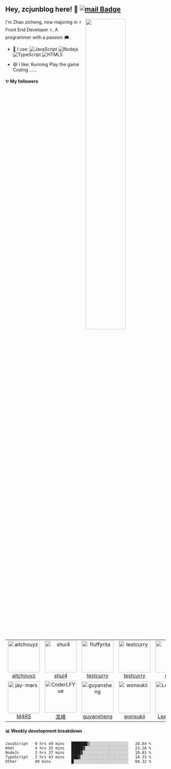 ## Hey, zcjunblog here! :wave:   [![mail Badge](https://img.shields.io/badge/-i@zcjun.com-c14438?style=plastic&logo=Mail.Ru&logoColor=white&link=mailto:i@zcjun.com)](mailto:gonorth@qq.com)


<img align="right" width="50%" src="https://github-readme-stats.vercel.app/api?username=zcjunblog&theme=dark&show_icons=true">

I'm Zhao zicheng, now majoring in ⚡ Front End Developer ⚡, A programmer with a passion 🗯️.

- 🚀 I use:
  ![JavaScript](https://img.shields.io/badge/-JavaScript-black?style=plastic&logo=javascript)
  ![Nodejs](https://img.shields.io/badge/-Node.js-8fcfd1?style=plastic&logo=Node.js)
  ![TypeScript](https://img.shields.io/badge/-TypeScript-white?style=plastic&logo=TypeScript)
  ![HTML5](https://img.shields.io/badge/-HTML5-yellow?style=plastic&logo=HTML5)
 
- 😄 I like:
  Running
  Play the game
  Coding
  ......

  
#### :sparkles: My followers

<!--START_SECTION:top-followers-->
<table>
  <tr>
    <td align="center">
      <a href="https://github.com/aitchouyz">
        <img src="https://avatars.githubusercontent.com/u/5944171" width="100px;" alt="aitchouyz"/>
      </a>
      <br />
      <a href="https://github.com/aitchouyz">aitchouyz</a>
    </td>
    <td align="center">
      <a href="https://github.com/shui4">
        <img src="https://avatars2.githubusercontent.com/u/40482524" width="100px;" alt="shui4"/>
      </a>
      <br />
      <a href="https://github.com/shui4">shui4</a>
    </td>
    <td align="center">
      <a href="https://github.com/fluffyrita">
        <img src="https://avatars2.githubusercontent.com/u/59192498" width="100px;" alt="fluffyrita"/>
      </a>
      <br />
      <a href="https://github.com/fluffyrita">testcurry</a>
    </td>
    <td align="center">
      <a href="https://github.com/testcurry">
        <img src="https://avatars2.githubusercontent.com/u/56303991" width="100px;" alt="testcurry"/>
      </a>
      <br />
      <a href="https://github.com/testcurry">testcurry</a>
    </td>
    <td align="center">
      <a href="https://github.com/mozc">
        <img src="https://avatars2.githubusercontent.com/u/11436906" width="100px;" alt="mozc"/>
      </a>
      <br />
      <a href="https://github.com/mozc">mozc</a>
    </td>
    <td align="center">
      <a href="https://github.com/youchai1990">
        <img src="https://avatars2.githubusercontent.com/u/30426203" width="100px;" alt="youchai1990"/>
      </a>
      <br />
      <a href="https://github.com/youchai1990">youchai1990</a>
    </td>
    <td align="center">
      <a href="https://github.com/lxtx021">
        <img src="https://avatars2.githubusercontent.com/u/6000515" width="100px;" alt="	lxtx021"/>
      </a>
      <br />
      <a href="https://github.com/lxtx021">lxtx021</a>
    </td>
  </tr>
  <tr>
    <td align="center">
      <a href="https://github.com/jay-mars">
        <img src="https://avatars2.githubusercontent.com/u/58627914" width="100px;" alt="jay-mars"/>
      </a>
      <br />
      <a href="https://github.com/jay-mars">M4RS</a>
    </td>
    <td align="center">
      <a href="https://github.com/CoderLFYue">
        <img src="https://avatars2.githubusercontent.com/u/15118096" width="100px;" alt="CoderLFYue"/>
      </a>
      <br />
      <a href="https://github.com/CoderLFYue">龙峰</a>
    </td>
    <td align="center">
      <a href="https://github.com/guyansheng">
        <img src="https://avatars2.githubusercontent.com/u/58406224" width="100px;" alt="guyansheng"/>
      </a>
      <br />
      <a href="https://github.com/guyansheng">guyansheng</a>
    </td>
    <td align="center">
      <a href="https://github.com/wonsukii">
        <img src="https://avatars2.githubusercontent.com/u/43467884" width="100px;" alt="wonsukii"/>
      </a>
      <br />
      <a href="https://github.com/wonsukii">wonsukii</a>
    </td>
    <td align="center">
      <a href="https://github.com/LexsionLee">
        <img src="https://avatars2.githubusercontent.com/u/10875417" width="100px;" alt="LexsionLee"/>
      </a>
      <br />
      <a href="https://github.com/LexsionLee">LexsionLee</a>
    </td>
  </tr>
</table>
<!--END_SECTION:top-followers-->

#### :bar_chart: Weekly development breakdown

<!--START_SECTION:waka-->
```text
JavaScript   9 hrs 49 mins   ███████▒░░░░░░░░░░░░░░░░░   28.84 % 
Html         4 hrs 25 mins   █████▓░░░░░░░░░░░░░░░░░░░   23.18 % 
NodeJs       3 hrs 37 mins   ████▓░░░░░░░░░░░░░░░░░░░░   19.01 % 
TypeScript   2 hrs 43 mins   ███▓░░░░░░░░░░░░░░░░░░░░░   14.33 % 
Other        49 mins         █░░░░░░░░░░░░░░░░░░░░░░░░   04.32 % 
```
<!--END_SECTION:waka-->



